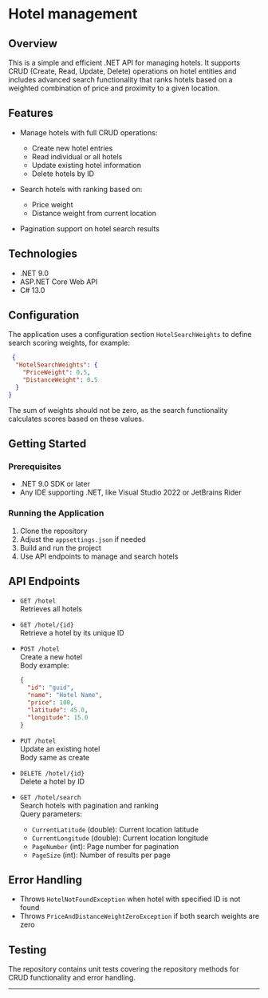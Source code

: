 # Hotel management 

## Overview

This is a simple and efficient .NET API for managing hotels.
It supports CRUD (Create, Read, Update, Delete) operations on hotel entities
and includes advanced search functionality that ranks hotels based on a weighted combination
of price and proximity to a given location.

## Features

- Manage hotels with full CRUD operations:
    - Create new hotel entries
    - Read individual or all hotels
    - Update existing hotel information
    - Delete hotels by ID

- Search hotels with ranking based on:
    - Price weight
    - Distance weight from current location

- Pagination support on hotel search results

## Technologies

- .NET 9.0
- ASP.NET Core Web API
- C# 13.0

## Configuration

The application uses a configuration section `HotelSearchWeights` to define search scoring weights, for example:

```json
 {
  "HotelSearchWeights": {
    "PriceWeight": 0.5,
    "DistanceWeight": 0.5
  }
}
 ```

The sum of weights should not be zero, as the search functionality calculates scores based on these values.

## Getting Started

### Prerequisites

- .NET 9.0 SDK or later
- Any IDE supporting .NET, like Visual Studio 2022 or JetBrains Rider

### Running the Application

1. Clone the repository
2. Adjust the `appsettings.json` if needed
3. Build and run the project
4. Use API endpoints to manage and search hotels

## API Endpoints

- `GET /hotel`  
  Retrieves all hotels

- `GET /hotel/{id}`  
  Retrieve a hotel by its unique ID

- `POST /hotel`  
  Create a new hotel  
  Body example:
  ```json
  {
    "id": "guid",
    "name": "Hotel Name",
    "price": 100,
    "latitude": 45.0,
    "longitude": 15.0
  }
  ```

- `PUT /hotel`  
  Update an existing hotel  
  Body same as create

- `DELETE /hotel/{id}`  
  Delete a hotel by ID

- `GET /hotel/search`  
  Search hotels with pagination and ranking  
  Query parameters:
    - `CurrentLatitude` (double): Current location latitude
    - `CurrentLongitude` (double): Current location longitude
    - `PageNumber` (int): Page number for pagination
    - `PageSize` (int): Number of results per page

## Error Handling

- Throws `HotelNotFoundException` when hotel with specified ID is not found
- Throws `PriceAndDistanceWeightZeroException` if both search weights are zero

## Testing

The repository contains unit tests covering the repository methods for CRUD functionality and error handling.

---
